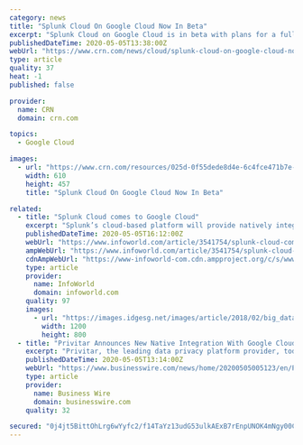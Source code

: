 ```yaml
---
category: news
title: "Splunk Cloud On Google Cloud Now In Beta"
excerpt: "Splunk Cloud on Google Cloud is in beta with plans for a full rollout this year to help customers mine data while benefiting from the No. 3 cloud provider’s infrastructure and technology capabilities"
publishedDateTime: 2020-05-05T13:38:00Z
webUrl: "https://www.crn.com/news/cloud/splunk-cloud-on-google-cloud-now-in-beta"
type: article
quality: 37
heat: -1
published: false

provider:
  name: CRN
  domain: crn.com

topics:
  - Google Cloud

images:
  - url: "https://www.crn.com/resources/025d-0f55dede8d4e-6c4fce471b7e-1000/splunk-sign.jpg"
    width: 610
    height: 457
    title: "Splunk Cloud On Google Cloud Now In Beta"

related:
  - title: "Splunk Cloud comes to Google Cloud"
    excerpt: "Splunk’s cloud-based platform will provide natively integrated log analysis and metrics for Google Cloud Platform users"
    publishedDateTime: 2020-05-05T16:12:00Z
    webUrl: "https://www.infoworld.com/article/3541754/splunk-cloud-comes-to-google-cloud.html"
    ampWebUrl: "https://www.infoworld.com/article/3541754/splunk-cloud-comes-to-google-cloud.amp.html"
    cdnAmpWebUrl: "https://www-infoworld-com.cdn.ampproject.org/c/s/www.infoworld.com/article/3541754/splunk-cloud-comes-to-google-cloud.amp.html"
    type: article
    provider:
      name: InfoWorld
      domain: infoworld.com
    quality: 97
    images:
      - url: "https://images.idgesg.net/images/article/2018/02/big_data_analytics_analysis_statistics_thinkstock_626673360-100749740-large.jpg"
        width: 1200
        height: 800
  - title: "Privitar Announces New Native Integration With Google Cloud Platform"
    excerpt: "Privitar, the leading data privacy platform provider, today announced that the Privitar Data Privacy Platform™ now natively integrates with the Google Cloud Platform. The new integration adds to Privitar’s native support of public cloud services,"
    publishedDateTime: 2020-05-05T13:14:00Z
    webUrl: "https://www.businesswire.com/news/home/20200505005123/en/Privitar-Announces-New-Native-Integration-Google-Cloud"
    type: article
    provider:
      name: Business Wire
      domain: businesswire.com
    quality: 32

secured: "0j4jt5BittOhLrg6wYyfc2/f14TaYz13udG53ulkAExB7rEnpUNOK4mNgy00C/3pFgS5kaqGxsLCrE+Ufw29mF4gWK8YAdtv82pdvRZq191R/cB64q4Lp7yTt8z2qqJ4rELFgMQ12BxT1dIgVo+s0Lvu1qGayBaJ/Ll4f0kd9UkLAxm4asDl/ALAjYP13HcqHFd7cb/8eJzZmmr784Gzfqs/fczpJXP+RKM3Flaz+BTSSzDALiJr5jplM2qgqz0lcrrXXn/8lR6ghNHC8IWPXOVhEyy+hPZtnlw5J1h/+/A7c3oSfi0aLGxbYgdUhizxDqT9fIIcjwNcUD3MsNFRzgjiWIzwGO8Uo3pL5zszXzwpmi7J+PcTfixqCEM8pyVJPrNxJi5uNBmafdVflWal++C+PMGpmzx/cX3UiVewoVpFWQwUhtHiONVf+hKZX30jVngoGJAv+F0BmtYJRKMcF6AU5Yy/jhNJg7KDzVZWLwY=;normylLYcycfchnA17zUBQ=="
---
```



